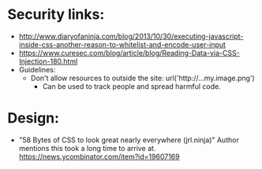 

Security links:
===============
* http://www.diaryofaninja.com/blog/2013/10/30/executing-javascript-inside-css-another-reason-to-whitelist-and-encode-user-input
* https://www.curesec.com/blog/article/blog/Reading-Data-via-CSS-Injection-180.html
* Guidelines:
  * Don't allow resources to outside the site: url('http://...my.image.png')
    * Can be used to track people and spread harmful code.


Design:
==========

* "58 Bytes of CSS to look great nearly everywhere (jrl.ninja)"
  Author mentions this took a long time to arrive at.
  https://news.ycombinator.com/item?id=19607169
